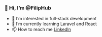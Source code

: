 ### 👋 Hi, I’m @FilipHub
- 👀 I’m interested in full-stack development
- 🌱 I’m currently learning Laravel and React
- 📫 How to reach me [LinkedIn]


[LinkedIn]: https://www.linkedin.com/in/filip-petrushevski-/

<!---
FilipHub/FilipHub is a ✨ special ✨ repository because its `README.md` (this file) appears on your GitHub profile.
You can click the Preview link to take a look at your changes.
--->
